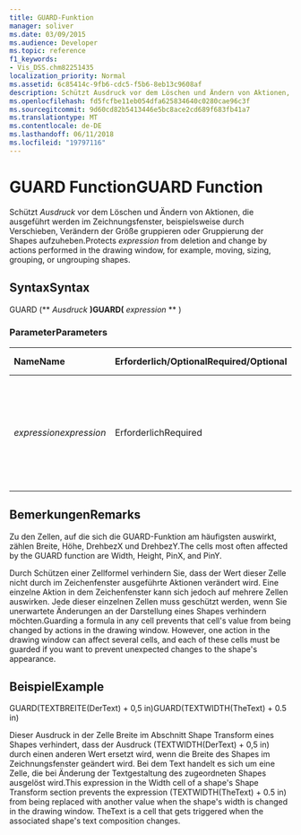 ```yaml
---
title: GUARD-Funktion
manager: soliver
ms.date: 03/09/2015
ms.audience: Developer
ms.topic: reference
f1_keywords:
- Vis_DSS.chm82251435
localization_priority: Normal
ms.assetid: 6c85414c-9fb6-cdc5-f5b6-8eb13c9608af
description: Schützt Ausdruck vor dem Löschen und Ändern von Aktionen, die ausgeführt werden im Zeichnungsfenster, beispielsweise durch Verschieben, Verändern der Größe gruppieren oder Gruppierung der Shapes aufzuheben.
ms.openlocfilehash: fd5fcfbe11eb054dfa625834640c0280cae96c3f
ms.sourcegitcommit: 9d60cd82b5413446e5bc8ace2cd689f683fb41a7
ms.translationtype: MT
ms.contentlocale: de-DE
ms.lasthandoff: 06/11/2018
ms.locfileid: "19797116"
---
```

# <a name="guard-function"></a><span data-ttu-id="32684-103">GUARD Function</span><span class="sxs-lookup"><span data-stu-id="32684-103">GUARD Function</span></span>

<span data-ttu-id="32684-104">Schützt *Ausdruck* vor dem Löschen und Ändern von Aktionen, die ausgeführt werden im Zeichnungsfenster, beispielsweise durch Verschieben, Verändern der Größe gruppieren oder Gruppierung der Shapes aufzuheben.</span><span class="sxs-lookup"><span data-stu-id="32684-104">Protects  *expression*  from deletion and change by actions performed in the drawing window, for example, moving, sizing, grouping, or ungrouping shapes.</span></span> 
  
## <a name="syntax"></a><span data-ttu-id="32684-105">Syntax</span><span class="sxs-lookup"><span data-stu-id="32684-105">Syntax</span></span>

<span data-ttu-id="32684-106">GUARD (** *Ausdruck* **)</span><span class="sxs-lookup"><span data-stu-id="32684-106">GUARD(** *expression* ** )</span></span> 
  
### <a name="parameters"></a><span data-ttu-id="32684-107">Parameter</span><span class="sxs-lookup"><span data-stu-id="32684-107">Parameters</span></span>

|<span data-ttu-id="32684-108">**Name**</span><span class="sxs-lookup"><span data-stu-id="32684-108">**Name**</span></span>|<span data-ttu-id="32684-109">**Erforderlich/Optional**</span><span class="sxs-lookup"><span data-stu-id="32684-109">**Required/Optional**</span></span>|<span data-ttu-id="32684-110">**Datentyp**</span><span class="sxs-lookup"><span data-stu-id="32684-110">**Data Type**</span></span>|<span data-ttu-id="32684-111">**Beschreibung**</span><span class="sxs-lookup"><span data-stu-id="32684-111">**Description**</span></span>|
|:-----|:-----|:-----|:-----|
| <span data-ttu-id="32684-112">_expression_</span><span class="sxs-lookup"><span data-stu-id="32684-112">_expression_</span></span> <br/> |<span data-ttu-id="32684-113">Erforderlich</span><span class="sxs-lookup"><span data-stu-id="32684-113">Required</span></span>  <br/> |<span data-ttu-id="32684-114">**String**</span><span class="sxs-lookup"><span data-stu-id="32684-114">**String**</span></span> <br/> |<span data-ttu-id="32684-115">Eine Kombination aus Konstanten, Operatoren, Funktionen und Bezügen auf ShapeSheet-Zellen, die einen Wert ergeben.</span><span class="sxs-lookup"><span data-stu-id="32684-115">A combination of constants, operators, functions, and references to ShapeSheet cells that results in a value.</span></span>  <br/> |
   
## <a name="remarks"></a><span data-ttu-id="32684-116">Bemerkungen</span><span class="sxs-lookup"><span data-stu-id="32684-116">Remarks</span></span>

<span data-ttu-id="32684-117">Zu den Zellen, auf die sich die GUARD-Funktion am häufigsten auswirkt, zählen Breite, Höhe, DrehbezX und DrehbezY.</span><span class="sxs-lookup"><span data-stu-id="32684-117">The cells most often affected by the GUARD function are Width, Height, PinX, and PinY.</span></span> 
  
<span data-ttu-id="32684-p101">Durch Schützen einer Zellformel verhindern Sie, dass der Wert dieser Zelle nicht durch im Zeichenfenster ausgeführte Aktionen verändert wird. Eine einzelne Aktion in dem Zeichenfenster kann sich jedoch auf mehrere Zellen auswirken. Jede dieser einzelnen Zellen muss geschützt werden, wenn Sie unerwartete Änderungen an der Darstellung eines Shapes verhindern möchten.</span><span class="sxs-lookup"><span data-stu-id="32684-p101">Guarding a formula in any cell prevents that cell's value from being changed by actions in the drawing window. However, one action in the drawing window can affect several cells, and each of these cells must be guarded if you want to prevent unexpected changes to the shape's appearance.</span></span> 
  
## <a name="example"></a><span data-ttu-id="32684-120">Beispiel</span><span class="sxs-lookup"><span data-stu-id="32684-120">Example</span></span>

<span data-ttu-id="32684-121">GUARD(TEXTBREITE(DerText) + 0,5 in)</span><span class="sxs-lookup"><span data-stu-id="32684-121">GUARD(TEXTWIDTH(TheText) + 0.5 in)</span></span> 
  
<span data-ttu-id="32684-p102">Dieser Ausdruck in der Zelle Breite im Abschnitt Shape Transform eines Shapes verhindert, dass der Ausdruck (TEXTWIDTH(DerText) + 0,5 in) durch einen anderen Wert ersetzt wird, wenn die Breite des Shapes im Zeichnungsfenster geändert wird. Bei dem Text handelt es sich um eine Zelle, die bei Änderung der Textgestaltung des zugeordneten Shapes ausgelöst wird.</span><span class="sxs-lookup"><span data-stu-id="32684-p102">This expression in the Width cell of a shape's Shape Transform section prevents the expression (TEXTWIDTH(TheText) + 0.5 in) from being replaced with another value when the shape's width is changed in the drawing window. TheText is a cell that gets triggered when the associated shape's text composition changes.</span></span> 
  

